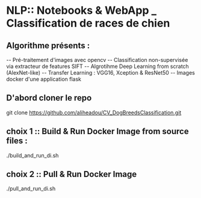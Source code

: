 # NLP:: Notebooks & WebApp _ Classification de races de chien

## Algorithme présents :

-- Pré-traitement d'images avec opencv 
-- Classification non-supervisée via extracteur de features SIFT
-- Algrotihme Deep Learning from scratch (AlexNet-like)
-- Transfer Learning : VGG16, Xception & ResNet50
-- Images docker d'une application flask 

## D'abord cloner le repo
git clone https://github.com/aliheadou/CV_DogBreedsClassification.git

## choix 1 :: Build & Run Docker Image from source files : 
./build_and_run_di.sh

## choix 2 :: Pull & Run Docker Image 
./pull_and_run_di.sh
